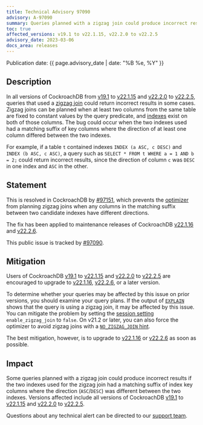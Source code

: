 ```yaml
---
title: Technical Advisory 97090
advisory: A-97090
summary: Queries planned with a zigzag join could produce incorrect results if the two indexes used for the join had a matching suffix of index key columns where the direction was different between the two indexes.
toc: true
affected_versions: v19.1 to v22.1.15, v22.2.0 to v22.2.5
advisory_date: 2023-03-06
docs_area: releases
---
```


Publication date: {{ page.advisory_date | date: "%B %e, %Y" }}

## Description

In all versions of CockroachDB from [v19.1](../releases/index.html#v19-1) to [v22.1.15](../releases/v22.1.html#v22-1-15) and [v22.2.0](../releases/v22.2.html#v22-2-0) to [v22.2.5](../releases/v22.2.html#v22-2-5), queries that used a [zigzag join](../{{site.versions["stable"]}}/cost-based-optimizer.html#zigzag-joins) could return incorrect results in some cases. Zigzag joins can be planned when at least two columns from the same table are fixed to constant values by the query predicate, and [indexes](../{{site.versions["stable"]}}/indexes.html) exist on both of those columns. The bug could occur when the two indexes used had a matching suffix of key columns where the direction of at least one column differed between the two indexes. 

For example, if a table `t` contained indexes `INDEX (a ASC, c DESC)` and `INDEX (b ASC, c ASC)`, a query such as `SELECT * FROM t WHERE a = 1 AND b = 2;` could return incorrect results, since the direction of column `c` was `DESC` in one index and `ASC` in the other.


## Statement

This is resolved in CockroachDB by [#97151](https://github.com/cockroachdb/cockroach/pull/97151), which prevents the [optimizer](../{{site.versions["stable"]}}/cost-based-optimizer.html) from planning zigzag joins when any columns in the matching suffix between two candidate indexes have different directions.

The fix has been applied to maintenance releases of CockroachDB [v22.1.16](../releases/v22.1.html#v22-1-16) and [v22.2.6](../releases/v22.2.html#v22-2-6).

This public issue is tracked by [#97090](https://github.com/cockroachdb/cockroach/issues/97090).

## Mitigation

Users of CockroachDB [v19.1](../releases/index.html#v19-1) to [v22.1.15](../releases/v22.1.html#v22-1-15) and [v22.2.0](../releases/v22.2.html#v22-2-0) to [v22.2.5](../releases/v22.2.html#v22-2-5) are encouraged to upgrade to [v22.1.16](../releases/v22.1.html#v22-1-16), [v22.2.6](../releases/v22.2.html#v22-2-6), or a later version.

To determine whether your queries may be affected by this issue on prior versions, you should examine your query plans. If the output of [`EXPLAIN`](../{{site.versions["stable"]}}/explain.html) shows that the query is using a zigzag join, it may be affected by this issue. You can mitigate the problem by setting the [session setting](../{{site.versions["stable"]}}/set-vars.html) `enable_zigzag_join` to `false`. On v21.2 or later, you can also force the optimizer to avoid zigzag joins with a [`NO_ZIGZAG_JOIN` hint](../{{site.versions["stable"]}}/cost-based-optimizer.html#prevent-or-force-a-zigzag-join).

The best mitigation, however, is to upgrade to [v22.1.16](../releases/v22.1.html#v22-1-16) or [v22.2.6](../releases/v22.2.html#v22-2-6) as soon as possible.

## Impact

Some queries planned with a zigzag join could produce incorrect results if the two indexes used for the zigzag join had a matching suffix of index key columns where the direction (`ASC`/`DESC`) was different between the two indexes. Versions affected include  all versions of CockroachDB [v19.1](../releases/index.html#v19-1) to [v22.1.15](../releases/v22.1.html#v22-1-15) and [v22.2.0](../releases/v22.2.html#v22-2-0) to [v22.2.5](../releases/v22.2.html#v22-2-5).

Questions about any technical alert can be directed to our [support team](https://support.cockroachlabs.com/).
